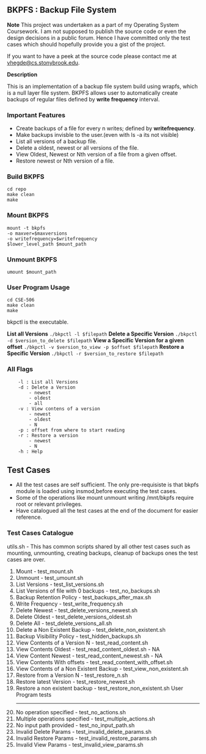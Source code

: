 ## BKPFS : Backup File System


**Note** 
This project was undertaken as a part of my Operating System Coursework. I am not supposed to publish the source code or even the design decisions in a public forum. Hence I have committed only the test cases which should hopefully provide you a gist of the project.

If you want to have a peek at the source code please contact me at vhegde@cs.stonybrook.edu.    

**Description**

This is an implementation of a backup file system build using wrapfs, which is a null layer file system. BKPFS allows user to automatically create backups of regular files defined by **write frequency** interval.

### Important Features

- Create backups of a file for every n writes; defined by **writefrequency**.
- Make backups invisble to the user.(even with ls -a its not visible)
- List all versions of a backup file.
- Delete a oldest, newest or all versions of the file.
- View Oldest, Newest or Nth version of a file from a given offset.
- Restore newest or Nth version of a file.


### Build BKPFS

```
cd repo
make clean
make
```

### Mount BKPFS

```
mount -t bkpfs
-o maxver=$maxversions
-o writefrequency=$writefrequency
$lower_level_path $mount_path
```

### Unmount BKPFS

```
umount $mount_path
```

### User Program Usage

```
cd CSE-506
make clean
make
```

bkpctl is the executable.

**List all Versions**
`./bkpctl -l $filepath`
**Delete a Specific Version**
`./bkpctl -d $version_to_delete $filepath`
**View a Specific Version for a given offset**
`./bkpctl -v $version_to_view -p $offset $filepath`
**Restore a Specific Version**
`./bkpctl -r $version_to_restore $filepath`

### All Flags

```
    -l : List all Versions
    -d : Delete a Version
        - newest
        - oldest
        - all
    -v : View contens of a version
        - newest
        - oldest
        - N
    -p : offset from where to start reading
    -r : Restore a version
        - newest
        - N
    -h : Help
```

## Test Cases

- All the test cases are self sufficient. The only pre-requisiste is that bkpfs module is loaded using insmod,before executing the test cases.
- Some of the operations like mount unmount writing /mnt/bkpfs require root or relevant privileges.
- Have catalogued all the test cases at the end of the document for easier reference.

### Test Cases Catalogue

utils.sh - This has common scripts shared by all other test cases such as mounting, unmounting,
creating backups, cleanup of backups ones the test cases are over.

1. Mount - test_mount.sh
2. Unmount - test_umount.sh
3. List Versions - test_list_versions.sh
4. List Versions of file with 0 backups - test_no_backups.sh
5. Backup Retention Policy - test_backups_after_max.sh
6. Write Frequency - test_write_frequency.sh
7. Delete Newest - test_delete_versions_newest.sh
8. Delete Oldest - test_delete_versions_oldest.sh
9. Delete All - test_delete_versions_all.sh
10. Delete a Non Existent Backup - test_delete_non_existent.sh
11. Backup Visibility Policy - test_hidden_backups.sh
12. View Contents of a Version N - test_read_content.sh
13. View Contents Oldest - test_read_content_oldest.sh - NA
14. View Content Newest - test_read_content_newest.sh - NA
15. View Contents With offsets - test_read_content_with_offset.sh
16. View Contents of a Non Existent Backup - test_view_non_existent.sh
17. Restore from a Version N - test_restore_n.sh
18. Restore latest Version - test_restore_newest.sh
19. Restore a non existent backup - test_restore_non_existent.sh
    User Program tests
    ***
20. No operation specified - test_no_actions.sh
21. Multiple operations specified - test_multiple_actions.sh
22. No input path provided - test_no_input_path.sh
23. Invalid Delete Params - test_invalid_delete_params.sh
24. Invalid Restore Params - test_invalid_restore_params.sh
25. Invalid View Params - test_invalid_view_params.sh
